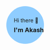 <div style="position: absolute; width: 100px; height: 100px; background: #8fcdff; border-radius: 50%; "><p style="position: absolute; left: 20px; top: 15px; width: fit-content; ">Hi there 👋 </p>
<h3 style="position: absolute; left: 20px; top: 30px; width: fit-content; ">I'm Akash</h3></div>
